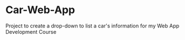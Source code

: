 # Car-Web-App
Project to create a drop-down to list a car's information for my Web App Development Course
